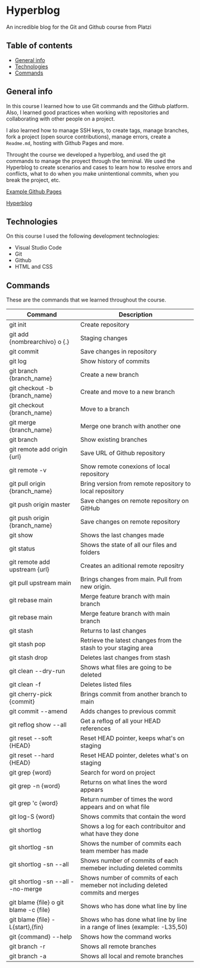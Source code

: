 # Hyperblog
An incredible blog for the Git and Github course from Platzi

## Table of contents

* [General info](#general-info) 
* [Technologies](#technologies) 
* [Commands](#commands)

<!-- Un blog increíble para el curso de Git y Github de Platzi -->

<!-- En este curso vi cómo utilzar los comandos de Git y la plataforma de Github. También aprendí las buenas prácticas al trabajar con los repositorios y de manera colaborativa con otras personas en un proyecto.

Asimismo, aprendí cómo configurar las llaves SSH para crear, crear tags, manejo de branches, colaboraciones, fork de un proyecto (contribuir por open source), manejar errores, crear `Readme.md`, hosting con [Github Pages](https://lourdesnrdz.github.io/hyperblog/) y más. -->

## General info

In this course I learned how to use Git commands and the Github platform. Also, I learned good practices when working with repositories and collaborating with other people on a project.

I also learned how to manage SSH keys, to create tags, manage branches, fork a project (open source contributions), manage errors, create a `Readme.md`, hosting with Github Pages and more.

Throught the course we developed a hyperblog, and used the git commands to manage the proyect through the terminal. We used the Hyperblog to create scenarios and cases to learn how to resolve errors and conflicts, what to do when you make unintentional commits, when you break the project, etc.

[Example Github Pages](https://lourdesnrdz.github.io/hyperblog/index.html)

[Hyperblog](https://lourdesnrdz.github.io/hyperblog/blogpost.html)

## Technologies

On this course I used the following development technologies:
 - Visual Studio Code
 - Git
 - Github
 - HTML and CSS

## Commands 
These are the commands that we learned throughout the course.

| Command | Description |
|---------|-------------|
| git init | Create repository |
| git add {nombrearchivo} o {.} | Staging changes |
| git commit | Save changes in repository |
| git log | Show history of commits |
| git branch {branch_name} | Create a new branch |
| git checkout -b {branch_name} | Create and move to a new branch |
| git checkout {branch_name} | Move to a branch |
| git merge {branch_name} | Merge one branch with another one |
| git branch | Show existing branches |
| git remote add origin {url} | Save URL of Github repository |
| git remote -v | Show remote conexions of local repository |
| git pull origin {branch_name} | Bring version from remote repository to local repository |
| git push origin master | Save changes on remote repository on GitHub |
| git push origin {branch_name} | Save changes on remote repository |
| git show | Shows the last changes made |
| git status | Shows the state of all our files and folders |
| git remote add upstream {url} | Creates an aditional remote repositry |
| git pull upstream main | Brings changes from main. Pull from new origin. |
| git rebase main | Merge feature branch with main branch |
| git rebase main | Merge feature branch with main branch |
| git stash | Returns to last changes |
| git stash pop | Retrieve the latest changes from the stash to your staging area |
| git stash drop | Deletes last changes from stash |
| git clean --dry-run | Shows what files are going to be deleted |
| git clean -f | Deletes listed files |
| git cherry-pick {commit} | Brings commit from another branch to main |
| git commit --amend | Adds changes to previous commit |
| git reflog show --all | Get a reflog of all your HEAD references |
| git reset --soft {HEAD} | Reset HEAD pointer, keeps what's on staging |
| git reset --hard {HEAD} | Reset HEAD pointer, deletes what's on staging |
| git grep {word} | Search for word on project |
| git grep -n {word} | Returns on what lines the word appears |
| git grep 'c {word} | Return number of times the word appears and on what file |
| git log-S {word} | Shows commits that contain the word |
| git shortlog | Shows a log for each contribuitor and what have they done |
| git shortlog -sn | Shows the number of commits each team member has made |
| git shortlog -sn --all | Shows number of commits of each memeber including deleted commits |
| git shortlog -sn --all --no-merge | Shows number of commits of each memeber not including deleted commits and merges |
| git blame {file} o git blame -c {file} | Shows who has done what line by line |
| git blame {file} -L{start},{fin} | Shows who has done what line by line in a range of lines (example: -L35,50) |
| git {command} --help | Shows how the command works |
| git branch -r | Shows all remote branches |
| git branch -a | Shows all local and remote branches |

<!-- | Command | Description |
|---------|-------------|
| git init | Crear repositorio |
| git add {nombrearchivo} o {.} | Staging de los cambios |
| git commit | Guarda los cambios de manera definitiva en el repositorio |
| git log | Ver historial de commits |
| git branch {branch_name} | Crea una nueva rama |
| git checkout -b {branch_name} | Crea una nueva rama y nos posiciona en ella |
| git checkout {branch_name} | Nos posiciona en la rama seleccionada |
| git merge {branch_name} | Fusiona una rama con otra |
| git branch | Ver las ramas creadas |
| git remote add origin {url} | Guardar la URL del repositorio de GitHub |
| git remote -v | Visualizar las conexiones remotas del repositorio local |
| git pull origin {branch_name} | Traer la versión del repositorio remoto |
| git push origin master | Guardar los cambios de nuestro repositorio remoto en GitHub|
| git push origin {branch_name} | Guarda los cambios en el repositorio remoto |
| git show | Muestra los últimos cambios que se hicieron |
| git status | Permite ver el estado de todos nuestros archivos y carpetas |
| git remote add upstream {url} | Crea un repositorio remoto adicional |
| git pull upstream main | Trae los cambios de main. Hacer pull desde el nuevo origen. |
| git rebase main | Fusiona la rama feature con la rama main |
| git rebase main | Fusiona la rama feature con la rama main |
| git stash | Regresar el cambio anterior que hicimos |
| git stash pop | Recuperar los últimos cambios desde el stash a tu staging area |
| git stash drop | Eliminar los últimos cambios desde el stash |
| git clean --dry-run | Muestra qué archivos vamos a borrar |
| git clean -f | Borra los archivos listados |
| git cherry-pick {commit} | Traer commit de otra rama a master |
| git commit --amend | Agrega los cambios al commit anterior |
| git reflog show --all | Obtener un reflog de todas las referencias de tu HEAD |
| git reset --soft {HEAD} | Restablece el apuntador HEAD, mentiene lo que hay en staging |
| git reset --hard {HEAD} | Restablece el apuntador HEAD, borra todo lo que hay en staging |
| git grep {word} | Busca en todo el proyecto donde está la palabra |
| git grep -n {word} | Regresa en qué líneas está l apalabra |
| git grep 'c {word} | Regresa cuántas veces se repite la palabra y en qué archivo |
| git log-S {word} | Muestra los commits que contienen la palabra |
| git shortlog | Muestra un log por persona de lo que ha hecho cada miembro |
| git shortlog -sn | Muestra cuantos commit han hecho cada miembros del equipo |
| git shortlog -sn --all | Muestra cuantos commits ha hecho cada miembro incluyendo commits eliminados |
| git shortlog -sn --all --no-merge | Muestra cuantos commit ha hecho cada miembrosin incluir los eliminados ni los merges |
| git blame {file} o git blame -c {file} | Muestra quien hizo cada cosa linea por linea |
| git blame {file} -L{start},{fin} | Muestra quien hizo cada cosa linea por linea en un rango de líneas (ejemplo: -L35,50) |
| git {command} --help | Muestra como funciona el comando |
| git branch -r | Muestra todas las ramas remotas |
| git branch -a | Muestra todas las ramas tanto locales como remotas | -->
